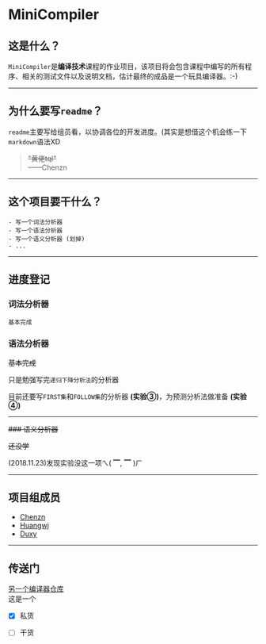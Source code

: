 # MiniCompiler
## 这是什么？

`MiniCompiler`是**编译技术**课程的作业项目，该项目将会包含课程中编写的所有程序、相关的测试文件以及说明文档，估计最终的成品是一个玩具编译器。:-)

---
## 为什么要写`readme`？

`readme`主要写给组员看，以协调各位的开发进度。(其实是想借这个机会练一下`markdown`语法XD

> ~~"黄佬tql"~~     
>——Chenzn

---
## 这个项目要干什么？
    - 写一个词法分析器
    - 写一个语法分析器
    - 写一个语义分析器 (划掉)
    - ...

---
## 进度登记
### 词法分析器
    基本完成

### 语法分析器

~~基本完成~~ 

只是勉强写完`递归下降分析法`的分析器

目前还要写`FIRST集`和`FOLLOW集`的分析器 **(实验③)**，为预测分析法做准备 **(实验④)**

---

~~### 语义分析器~~

~~还没学~~

(2018.11.23)发现实验没这一项ㄟ( ▔, ▔ )ㄏ

---
## 项目组成员
- [Chenzn](https://github.com/UESBTC)
- [Huangwj](https://github.com/knsugit)
- [Duxy](https://github.com/hk-reporter)

---
## 传送门
[另一个编译器仓库](https://github.com/knsugit/makeCompiler)  
这是一个  
- [x] 私货
- [ ] 干货  


